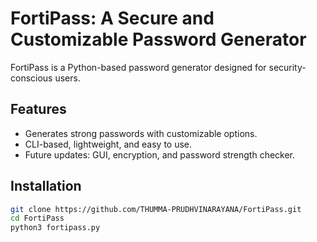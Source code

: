 # FortiPass: A Secure and Customizable Password Generator

FortiPass is a Python-based password generator designed for security-conscious users.

## Features
- Generates strong passwords with customizable options.
- CLI-based, lightweight, and easy to use.
- Future updates: GUI, encryption, and password strength checker.

## Installation
```bash
git clone https://github.com/THUMMA-PRUDHVINARAYANA/FortiPass.git
cd FortiPass
python3 fortipass.py
